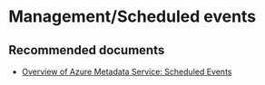 <properties
	pageTitle="Management/Scheduled events"
	description="Management/Scheduled events"
	service="microsoft.compute"
	resource="virtualmachines"
	authors="scottazure"
	displayOrder=""
	selfHelpType="generic"
	supportTopicIds="32591160"
	resourceTags="Windows"
	productPesIds="14749"
	cloudEnvironments="public"
/>

# Management/Scheduled events

## **Recommended documents**
* [Overview of Azure Metadata Service: Scheduled Events](https://docs.microsoft.com/azure/virtual-machines/windows/scheduled-events)<br>
